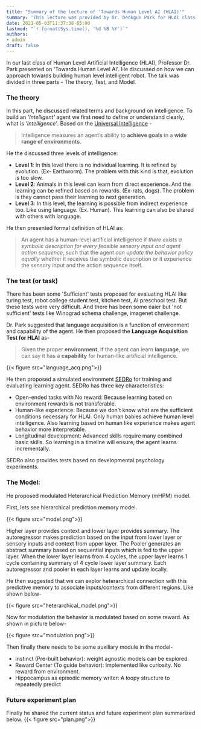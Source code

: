 ```yaml
---
title: "Summary of the lecture of 'Towards Human Level AI (HLAI)'"
summary: 'This lecture was provided by Dr. Deokgun Park for HLAI class.'
date: 2021-05-03T11:37:38-05:00
lastmod: "`r format(Sys.time(), '%d %B %Y')`"
authors:
- admin
draft: false
---
```

In our last class of Human Level Artificial Intelligence (HLAI), Professor Dr. Park presented on 'Towards Human Level AI'. He discussed on how we can approach towards building human level intelligent robot. The talk was divided in three parts - The theory, Test, and Model.

### The theory
In this part, he discussed related terms and background on intelligence. To build an _'Intelligent'_ agent we first need to define or understand clearly, what is _'Intelligence'_. Based on the [Universal Intelligence](https://arxiv.org/pdf/0712.3329.pdf) - 

>Intelligence measures an agent’s ability to **achieve goals** in a **wide range of environments**.

He the discussed three levels of intelligence:
- **Level 1**: In this level there is no individual learning. It is refined by evolution. (Ex- Earthworm). The problem with this kind is that, evolution is too slow.
- **Level 2**: Animals in this level can learn from direct experience. And the learning can be refined based on rewards. (Ex-rats, dogs). The problem is they cannot pass their learning to next generation.
- **Level 3**: In this level, the learning is possible from indirect experience too. Like using language. (Ex. Human). This learning can also be shared with others with language.

He then presented formal definition of HLAI as:

>An agent has a human-level artificial intelligence if _there exists a symbolic description for every feasible sensory input and agent action sequence_, such that the agent _can update the behavior policy equally_ whether it receives the symbolic description or it experience the sensory input and the action sequence itself.

### The test (or task)
There has been some 'Sufficient' tests proposed for evaluating HLAI like turing test, robot college student test, kitchen test, AI preschool test. But these tests were very difficult. And there has been some eaier but 'not sufficient' tests like Winograd schema challenge, imagenet challenge.

Dr. Park suggested that language acquisition is a function of environment and capability of the agent. He then proposed the **Language Acquisition Test for HLAI** as-

>Given the proper **environment**, if the agent can learn **language**, we can say it has a **capability** for human-like artificial intelligence. 

{{< figure src="language_acq.png">}}

He then proposed a simulated environment [SEDRo](https://arxiv.org/abs/2009.01810) for training and evaluating learning agent. SEDRo has three key characteristics:

- Open-ended tasks with No reward: Because learning based on environment rewards is not transferable.
- Human-like experience: Because we don't know what are the sufficient conditions necessary for HLAI. Only human babies achieve human level intelligence. Also learning based on human like experience makes agent behavior more interpretable.
- Longitudinal development: Advanced skills require many combined basic skills. So learning in a timeline will ensure, the agent learns incrementally.

SEDRo also provides tests based on developmental psychology experiments.

### The Model:
He proposed modulated Heterarchical Prediction Memory (mHPM) model.

First, lets see hierarchical prediction memory model.

{{< figure src="model.png">}}

Higher layer provides context and lower layer provides summary. The autoregressor makes prediction based on the input from lower layer or sensory inputs and context from upper layer. The Pooler generates an abstract summary based on sequential inputs which is fed to the upper layer. When the lower layer learns from 4 cycles, the upper layer learns 1 cycle containing summary of 4 cycle lower layer summary. Each autoregressor and pooler in each layer learns and update locally.

He then suggested that we can explor heterarchical connection with this predictive memory to associate inputs/contexts from different regions. Like shown below-

{{< figure src="heterarchical_model.png">}}

Now for modulation the behavior is modulated based on some reward. As shown in picture below-

{{< figure src="modulation.png">}}

Then finally there needs to be some auxiliary module in the model-
- Instinct (Pre-built behavior): weight agnostic models can be explored.
- Reward Center (To guide behavior): Implemented like curiosity. No reward from environment.
- Hippocampus as episodic memory writer: A loopy structure to repeatedly predict


### Future experiment plan
Finally he shared the current status and future experiment plan summarized below.
{{< figure src="plan.png">}}
